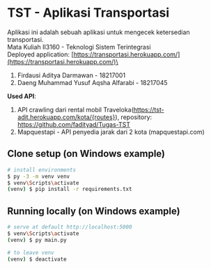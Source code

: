 # TST - Aplikasi Transportasi
Aplikasi ini adalah sebuah aplikasi untuk mengecek ketersedian transportasi.\
Mata Kuliah II3160 - Teknologi Sistem Terintegrasi\
Deployed application: [https://transportasi.herokuapp.com/](https://transportasi.herokuapp.com/)\

1. Firdausi Aditya Darmawan - 18217001
2. Daeng Muhammad Yusuf Aqsha Alfarabi - 18217045

**Used API**:
1. API crawling dari rental mobil Traveloka(https://tst-adit.herokuapp.com/kota/{routes}), repository: https://github.com/fadityad/Tugas-TST
2. Mapquestapi - API penyedia jarak dari 2 kota (mapquestapi.com)

## Clone setup (on Windows example)

``` bash
# install environments
$ py -3 -m venv venv
$ venv\Scripts\activate
(venv) $ pip install -r requirements.txt
```

## Running locally (on Windows example)

``` bash
# serve at default http://localhost:5000
$ venv\Scripts\activate
(venv) $ py main.py

# to leave venv
(venv) $ deactivate
```
